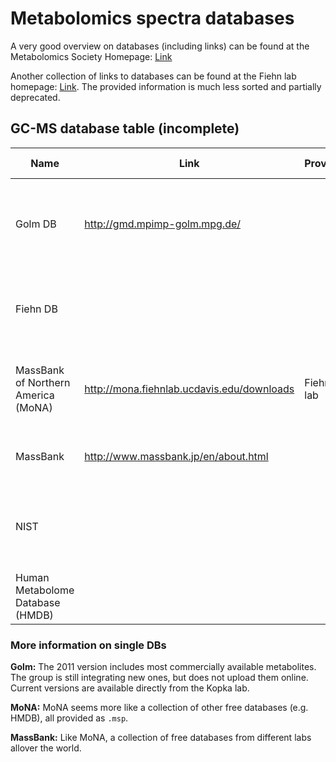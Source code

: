# Metabolomics spectra databases

A very good overview on databases (including links) can be found at the Metabolomics Society Homepage: [Link](http://metabolomicssociety.org/resources/metabolomics-databases)

Another collection of links to databases can be found at the Fiehn lab homepage: [Link](http://fiehnlab.ucdavis.edu/projects/fiehnlib). The provided information is much less sorted and partially deprecated.

## GC-MS database table (incomplete) 

Name | Link | Provider | Licence | \# of spectra | estimated quality | file format(s) | comments
---|---|---|---|---|---|---|---
Golm DB | http://gmd.mpimp-golm.mpg.de/ | | free | | | `.msl`, `.msp (Golm style)` | last update online in 2011, german project (DFG, MaxPlanck)
Fiehn DB | | | non-free (?), several MS vendors have/had licences | | | `.msp (Fiehn style)` | seems to be deprecated
MassBank of Northern America (MoNA) | http://mona.fiehnlab.ucdavis.edu/downloads | Fiehn lab | free | | | `JSON` (internal MoNA format);  `.msp (MoNA style)` | `.msp (MoNA style)` should be compatible with `NIST MS Search`
MassBank | http://www.massbank.jp/en/about.html | | free | | |  | provides also software and API
NIST | | | commercial | | | NIST format, can be exported as `.msp (NIST style)` | 
Human Metabolome Database (HMDB) | | | free | | | `XML` | 

### More information on single DBs

**Golm:** The 2011 version includes most commercially available metabolites. The group is still integrating new ones, but does not upload them online. Current versions are available directly from the Kopka lab.

**MoNA:** MoNA seems more like a collection of other free databases (e.g. HMDB), all provided as `.msp`.

**MassBank:** Like MoNA, a collection of free databases from different labs allover the world.